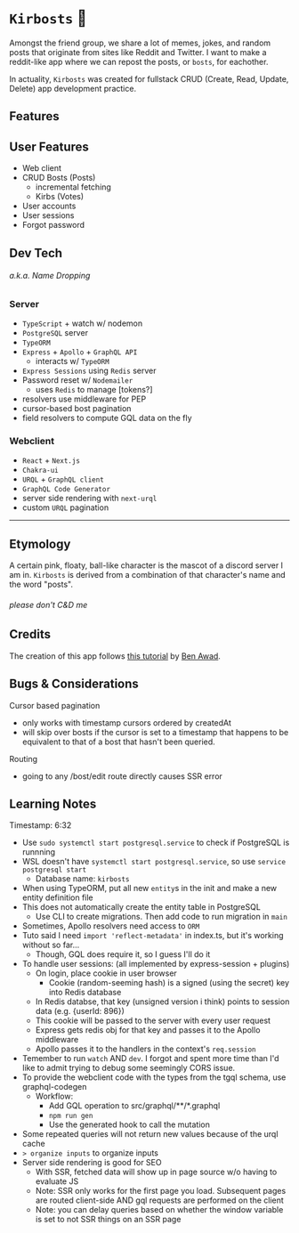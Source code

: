 # `Kirbosts` 👾

Amongst the friend group, we share a lot of memes, jokes, and random posts that originate from sites like Reddit and Twitter. I want to make a reddit-like app where we can repost the posts, or `bosts`, for eachother.

In actuality, `Kirbosts` was created for fullstack CRUD (Create, Read, Update, Delete) app development practice. 

<!-- 🎉 [Create your own bosts here!](https:// hee hee /) 🎉 -->

## Features

<!-- TODO: business-englishify this section -->

## User Features

- Web client
- CRUD Bosts (Posts)
  - incremental fetching
  - Kirbs (Votes)
- User accounts
- User sessions
- Forgot password

## Dev Tech

###### a.k.a. Name Dropping

### Server

- `TypeScript` + watch w/ nodemon
- `PostgreSQL` server
- `TypeORM`
- `Express` + `Apollo` + `GraphQL API`
  - interacts w/ `TypeORM`
- `Express Sessions` using `Redis` server
- Password reset w/ `Nodemailer`
  - uses `Redis` to manage [tokens?]
- resolvers use middleware for PEP
- cursor-based bost pagination
- field resolvers to compute GQL data on the fly

### Webclient

- `React` + `Next.js` 
- `Chakra-ui`
- `URQL` + `GraphQL client`
- `GraphQL Code Generator`
- server side rendering with `next-urql`
- custom `URQL` pagination

---

## Etymology

A certain pink, floaty, ball-like character is the mascot of a discord server I am in. `Kirbosts` is derived from a combination of that character's name and the word "posts".

###### please don't C&D me

## Credits

The creation of this app follows [this tutorial](https://youtu.be/I6ypD7qv3Z8) by [Ben Awad](https://www.youtube.com/c/BenAwad97).

## Bugs & Considerations

Cursor based pagination

- only works with timestamp cursors ordered by createdAt
- will skip over bosts if the cursor is set to a timestamp that happens to be equivalent to that of a bost that hasn't been queried.

Routing

- going to any /bost/edit route directly causes SSR error

## Learning Notes

Timestamp: 6:32

- Use `sudo systemctl start postgresql.service` to check if PostgreSQL is runnning
- WSL doesn't have `systemctl start postgresql.service`, so use `service postgresql start`
  - Database name: `kirbosts`
- When using TypeORM, put all new `entity`s in the init and make a new entity definition file
- This does not automatically create the entity table in PostgreSQL
  - Use CLI to create migrations. Then add code to run migration in `main`
- Sometimes, Apollo resolvers need access to `ORM`
- Tuto said I need `import 'reflect-metadata'` in index.ts, but it's working without so far...
  - Though, GQL does require it, so I guess I'll do it
- To handle user sessions: (all implemented by express-session + plugins)
  - On login, place cookie in user browser
    - Cookie (random-seeming hash) is a signed (using the secret) key into Redis database
  - In Redis databse, that key (unsigned version i think) points to session data (e.g. {userId: 896})
  - This cookie will be passed to the server with every user request
  - Express gets redis obj for that key and passes it to the Apollo middleware
  - Apollo passes it to the handlers in the context's `req.session`
- Temember to run `watch` AND `dev`. I forgot and spent more time than I'd like to admit trying to debug some seemingly CORS issue.
- To provide the webclient code with the types from the tgql schema, use graphql-codegen
  - Workflow:
    - Add GQL operation to src/graphql/**/\*.graphql
    - `npm run gen`
    - Use the generated hook to call the mutation
- Some repeated queries will not return new values because of the urql cache
- `> organize inputs` to organize inputs
- Server side rendering is good for SEO
  - With SSR, fetched data will show up in page source w/o having to evaluate JS
  - Note: SSR only works for the first page you load. Subsequent pages are routed client-side AND gql requests are performed on the client
  - Note: you can delay queries based on whether the window variable is set to not SSR things on an SSR page
